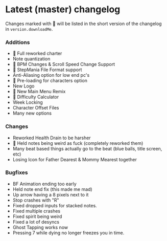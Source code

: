 # Latest (master) changelog

Changes marked with 💖 will be listed in the short version of the changelog in `version.downloadMe`.

### Additions
- 💖 Full reworked charter
- Note quantization
- 💖 BPM Changes & Scroll Speed Change Support
- 💖 StepMania File Format support
- Anti-Aliasing option for low end pc's
- 💖 Pre-loading for characters option
- New Logo
- 💖 New Main Menu Remix
- 💖 Difficulty Calculator
- Week Locking
- Character Offset Files
- Many new options

### Changes
- Reworked Health Drain to be harsher
- 💖 Held notes being weird as fuck (completely reworked them)
- Many beat based things actually go to the beat (blue balls, title screen, etc)
- Losing Icon for Father Dearest & Mommy Mearest together

### Bugfixes
- BF Animation ending too early
- Held note end fix (this made me mad)
- Up arrow having a 8 pixels next to it
- Stop crashes with "R"
- Fixed dropped inputs for stacked notes.
- Fixed multiple crashes
- Fixed spirit being weird
- Fixed a lot of desyncs
- Ghost Tapping works now
- Pressing 7 while dying no longer freezes you in time.
